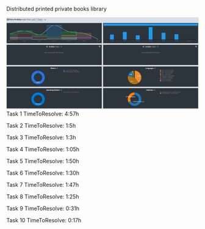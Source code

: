 Distributed printed private books library

![img_1.png](img_1.png)
Task 1
TimeToResolve: 4:57h

Task 2
TimeToResolve: 1:5h

Task 3
TimeToResolve: 1:3h

Task 4
TimeToResolve: 1:05h

Task 5
TimeToResolve: 1:50h

Task 6
TimeToResolve: 1:30h

Task 7
TimeToResolve: 1:47h

Task 8
TimeToResolve: 1:25h

Task 9
TimeToResolve: 0:31h

Task 10
TimeToResolve: 0:17h

